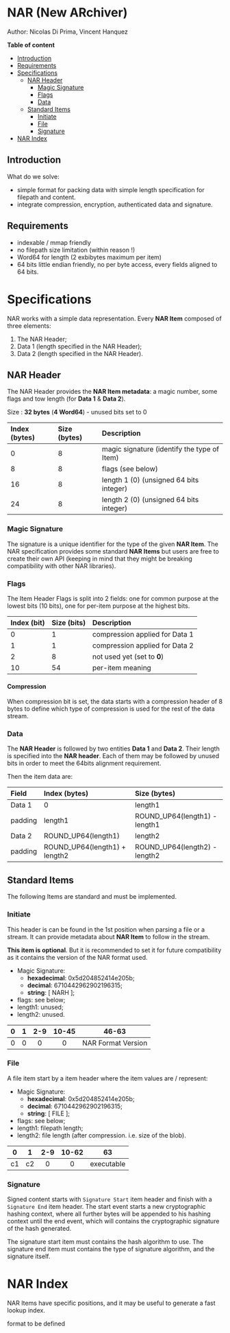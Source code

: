 # NAR (New ARchiver)

Author: Nicolas Di Prima, Vincent Hanquez

**Table of content**

- [Introduction](#introduction)
- [Requirements](#requirements)
- [Specifications](#specifications)
  - [NAR Header](#nar-header)
    - [Magic Signature](#magic-signature)
    - [Flags](#flags)
    - [Data](#data)
  - [Standard Items](#standard-items)
    - [Initiate](#initiate)
    - [File](#file)
    - [Signature](#signature)
- [NAR Index](#nar-index)

## Introduction

What do we solve:

* simple format for packing data with simple length specification for filepath and content.
* integrate compression, encryption, authenticated data and signature.

## Requirements

* indexable / mmap friendly
* no filepath size limitation (within reason !)
* Word64 for length (2 exbibytes maximum per item)
* 64 bits little endian friendly, no per byte access, every fields aligned to 64 bits.

# Specifications

NAR works with a simple data representation. Every **NAR Item** composed of
three elements:

1. The NAR Header;
2. Data 1 (length specified in the NAR Header);
3. Data 2 (length specified in the NAR Header).

## NAR Header

The NAR Header provides the **NAR Item metadata**: a magic number, some flags
and tow length (for **Data 1** & **Data 2**).

Size : **32 bytes** (**4 Word64**) - unused bits set to 0

| Index (bytes) | Size (bytes) | Description |
|:------------- |:------------ |:----------- |
| 0             | 8            | magic signature (identify the type of Item) |
| 8             | 8            | flags (see below) |
| 16            | 8            | length 1 (0) (unsigned 64 bits integer) |
| 24            | 8            | length 2 (0) (unsigned 64 bits integer) |

### Magic Signature

The signature is a unique identifier for the type of the given **NAR Item**.
The NAR specification provides some standard **NAR Items** but users are free
to create their own API (keeping in mind that they might be breaking
compatibility with other NAR libraries).

### Flags

The Item Header Flags is split into 2 fields: one for common purpose at the lowest bits (10 bits), one for per-item purpose at the highest bits.

| Index (bit) | Size (bits) | Description |
|:----------- |:----------- |:----------- |
| 0           | 1           | compression applied for Data 1 |
| 1           | 1           | compression applied for Data 2 |
| 2           | 8           | not used yet (set to **0**) |
| 10          | 54          | per-item meaning |

#### Compression

When compression bit is set, the data starts with a compression header of 8 bytes to define which type of compression is used for the rest of the data stream.

### Data

The **NAR Header** is followed by two entities **Data 1** and **Data 2**.
Their length is specified into the **NAR header**. Each of them may be followed
by unused bits in order to meet the 64bits alignment requirement.

Then the item data are:

| Field    | Index (bytes)                 | Size (bytes) |
|:-------- |:----------------------------- |:------------ |
| Data 1   | 0                             | length1 |
| padding  | length1                       | ROUND_UP64(length1) - length1 |
| Data 2   | ROUND_UP64(length1)           | length2 |
| padding  | ROUND_UP64(length1) + length2 | ROUND_UP64(length2) - length2 |

## Standard Items

The following Items are standard and must be implemented.

### Initiate

This header is can be found in the 1st position when parsing a file or
a stream. It can provide metadata about **NAR Item** to follow in the stream.

**This item is optional**. But it is recommended to set it for future
compatibility as it contains the version of the NAR format used.

* Magic Signature:
  * **hexadecimal**: 0x5d204852414e205b;
  * **decimal**: 6710442962902196315;
  * **string**: [ NARH ];
* flags: see below;
* length1: unused;
* length2: unused.

|  0  |  1  | 2-9 | 10-45 | 46-63 |
|:---:|:---:|:---:|:-----:|:-----:|
|  0  |  0  |  0  |   0   | NAR Format Version |

### File

A file item start by a item header where the item values are / represent:

* Magic Signature:
  * **hexadecimal**: 0x5d204852414e205b;
  * **decimal**: 6710442962902196315;
  * **string**: [ FILE ];
* flags: see below;
* length1: filepath length;
* length2: file length (after compression. i.e. size of the blob).

|  0  |  1  | 2-9 | 10-62 | 63 |
|:---:|:---:|:---:|:-----:|:-----:|
| c1  | c2  |  0  |   0   | executable |

### Signature

Signed content starts with `Signature Start` item header and finish with a `Signature End` item header.
The start event starts a new cryptographic hashing context, where all further bytes will be appended to his hashing context until the end event, which will contains the cryptographic signature of the hash generated.

The signature start item must contains the hash algorithm to use.
The signature end item must contains the type of signature algorithm, and the signature itself.

# NAR Index

NAR Items have specific positions, and it may be useful to generate a fast lookup index.

format to be defined
